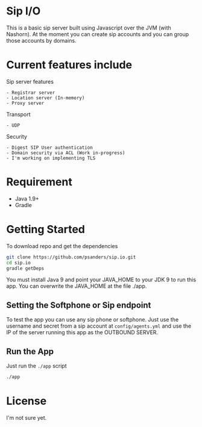 # Sip I/O

This is a basic sip server built using Javascript over the JVM (with Nashorn). At the moment you can create sip 
accounts and you can group those accounts by domains.

# Current features include

Sip server features

    - Registrar server
    - Location server (In-memory)
    - Proxy server

Transport

    - UDP 

Security

    - Digest SIP User authentication
    - Domain security via ACL (Work in-progress)
    - I'm working on implementing TLS

# Requirement

* Java 1.9+
* Gradle

# Getting Started

To download repo and get the dependencies

```bash
git clone https://github.com/psanders/sip.io.git
cd sip.io
gradle getDeps
```

You must install Java 9 and point your JAVA_HOME to your JDK 9 to run this app. You can overwrite the JAVA_HOME
at the file ./app.

## Setting the Softphone or Sip endpoint

To test the app you can use any sip phone or softphone. Just use the username and secret from a sip account at `config/agents.yml`
and use the IP of the server running this app as the OUTBOUND SERVER.

## Run the App

Just run the `./app` script

```bash
./app
```

# License

I'm not sure yet.
